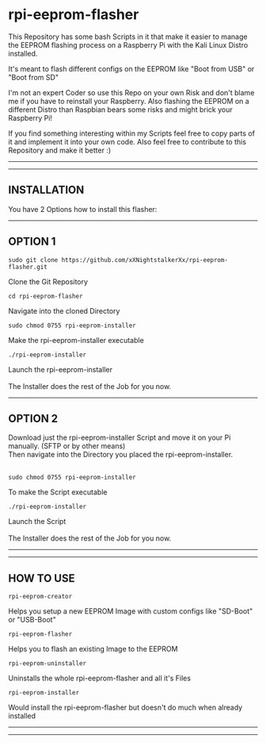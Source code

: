 # rpi-eeprom-flasher
This Repository has some bash Scripts in it that make it easier to manage the EEPROM flashing process on a Raspberry Pi with the Kali Linux Distro installed.

It's meant to flash different configs on the EEPROM like "Boot from USB" or "Boot from SD"

I'm not an expert Coder so use this Repo on your own Risk and don't blame me if you have to reinstall your Raspberry.
Also flashing the EEPROM on a different Distro than Raspbian bears some risks and might brick your Raspberry Pi!

If you find something interesting within my Scripts feel free to copy parts of it and implement it into your own code.
Also feel free to contribute to this Repository and make it better :)


----------------------------------------------------------------
----------------------------------------------------------------
INSTALLATION
-

You have 2 Options how to install this flasher:

---------------------------------------------------------------

OPTION 1
-
    sudo git clone https://github.com/xXNightstalkerXx/rpi-eeprom-flasher.git
Clone the Git Repository

    cd rpi-eeprom-flasher
Navigate into the cloned Directory

    sudo chmod 0755 rpi-eeprom-installer
Make the rpi-eeprom-installer executable

    ./rpi-eeprom-installer
Launch the rpi-eeprom-installer
</br>
</br>
The Installer does the rest of the Job for you now.

-----------------------------------------------------------------

OPTION 2
-

Download just the rpi-eeprom-installer Script and move it on your Pi manually. (SFTP or by other means)</br>
Then navigate into the Directory you placed the rpi-eeprom-installer.</br>
</br>

    sudo chmod 0755 rpi-eeprom-installer
To make the Script executable
    
    ./rpi-eeprom-installer
Launch the Script
</br>
</br>
The Installer does the rest of the Job for you now.

----------------------------------------------------------------
----------------------------------------------------------------
HOW TO USE
-
    rpi-eeprom-creator
Helps you setup a new EEPROM Image with custom configs like "SD-Boot" or "USB-Boot"

    rpi-eeprom-flasher
Helps you to flash an existing Image to the EEPROM

    rpi-eeprom-uninstaller
Uninstalls the whole rpi-eeprom-flasher and all it's Files

    rpi-eeprom-installer
Would install the rpi-eeprom-flasher but doesn't do much when already installed

----------------------------------------------------------------
----------------------------------------------------------------
